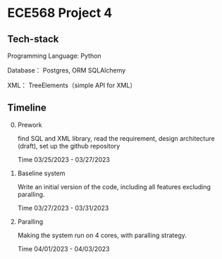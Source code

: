 # ECE568 Project 4

## Tech-stack

Programming Language: Python

Database： Postgres, ORM SQLAlchemy

XML： TreeElements（simple API for XML）



## Timeline

0. Prework

   find SQL and XML library, read the requirement, design architecture (draft), set up the github repository

   Time 03/25/2023 - 03/27/2023

   

1. Baseline system

   Write an initial version of the code, including all features excluding paralling.

   Time 03/27/2023 - 03/31/2023

   

2. Paralling

   Making the system run on 4 cores, with paralling strategy.

   Time 04/01/2023 - 04/03/2023


